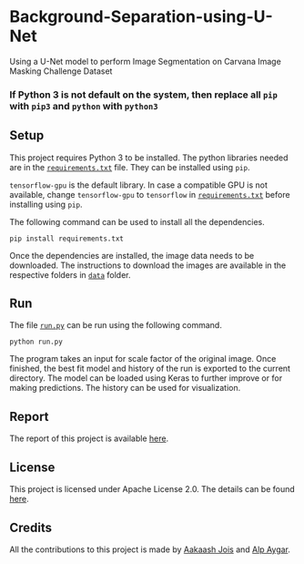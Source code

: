# Background-Separation-using-U-Net

Using a U-Net model to perform Image Segmentation on Carvana Image Masking Challenge Dataset

### If Python 3 is not default on the system, then replace all `pip` with `pip3` and `python` with `python3`

## Setup

This project requires Python 3 to be installed. The python libraries needed are in the [`requirements.txt`](./requirements.txt) file.
They can be installed using `pip`.

`tensorflow-gpu` is the default library. In case a compatible GPU is not available, change `tensorflow-gpu` to `tensorflow` in [`requirements.txt`](./requirements.txt) before installing using `pip`.

The following command can be used to install all the dependencies.
````
pip install requirements.txt
````

Once the dependencies are installed, the image data needs to be downloaded. The instructions to download the images are available in the respective folders in [`data`](./data) folder.

## Run

The file [`run.py`](./run.py) can be run using the following command.
```
python run.py
````

The program takes an input for scale factor of the original image.
Once finished, the best fit model and history of the run is exported to the current directory.
The model can be loaded using Keras to further improve or for making predictions. The history can be used for visualization.

## Report

The report of this project is available [here](./report/report.pdf).

## License

This project is licensed under Apache License 2.0. The details can be found [here](./LICENSE).

## Credits

All the contributions to this project is made by [Aakaash Jois](https://github.com/aakaashjois) and [Alp Aygar](https://github.com/alpombeo).
